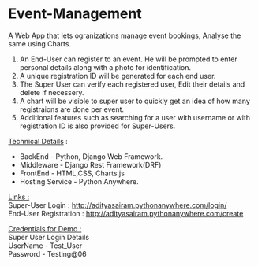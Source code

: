 # Event-Management
A Web App that lets ogranizations manage event bookings, Analyse the same using Charts.</br>

1. An End-User can register to an event. He will be prompted to enter personal details along with a photo for identification.</br>
2. A unique registration ID will be generated for each end user.</br>
3. The Super User can verify each registered user, Edit their details and delete if necessery.</br>
4. A chart will be visible to super user to quickly get an idea of how many registraions are done per event.</br>
5. Additional features such as searching for a user with username or with registration ID is also provided for Super-Users.

<u>Technical Details</u> :</br>
* BackEnd - Python, Django Web Framework.<br/>
* Middleware - Django Rest Framework(DRF)</br>
* FrontEnd - HTML,CSS, Charts.js </br>
* Hosting Service - Python Anywhere.

<u>Links :</u></br> 
Super-User Login : http://adityasairam.pythonanywhere.com/login/  </br>
End-User Registration : http://adityasairam.pythonanywhere.com/create </br>

<u>Credentials for Demo :</u> </br>
Super User Login Details</br>
UserName - Test_User</br>
Password - Testing@06</br>

